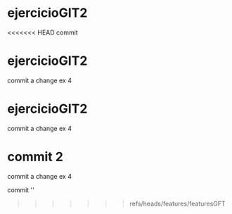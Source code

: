 # ejercicioGIT2

<<<<<<< HEAD
commit
# ejercicioGIT2

commit a change ex 4
# ejercicioGIT2

commit a change ex 4


commit 2
=======
commit a change ex 4

commit ''
>>>>>>> refs/heads/features/featuresGFT
